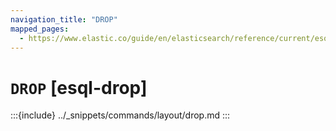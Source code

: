 ```yaml
---
navigation_title: "DROP"
mapped_pages:
  - https://www.elastic.co/guide/en/elasticsearch/reference/current/esql-commands.html#esql-drop
---
```


# `DROP` [esql-drop]

:::{include} ../_snippets/commands/layout/drop.md
:::
